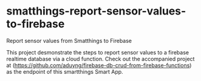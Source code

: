 # smatthings-report-sensor-values-to-firebase
Report sensor values from Smatthings to Firebase

This project desmonstrate the steps to report sensor values to a firebase realtime database via a cloud function. Check out the accompanied project at (https://github.com/aduyng/firebase-db-crud-from-firebase-functions) as the endpoint of this smartthings Smart App.
